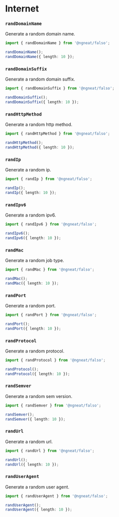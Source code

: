 # Internet

### `randDomainName`

Generate a random domain name.

```ts
import { randDomainName } from '@ngneat/falso';

randDomainName();
randDomainName({ length: 10 });
```

### `randDomainSuffix`

Generate a random domain suffix.

```ts
import { randDomainSuffix } from '@ngneat/falso';

randDomainSuffix();
randDomainSuffix({ length: 10 });
```

### `randHttpMethod`

Generate a random http method.

```ts
import { randHttpMethod } from '@ngneat/falso';

randHttpMethod();
randHttpMethod({ length: 10 });
```

### `randIp`

Generate a random ip.

```ts
import { randIp } from '@ngneat/falso';

randIp();
randIp({ length: 10 });
```

### `randIpv6`

Generate a random ipv6.

```ts
import { randIpv6 } from '@ngneat/falso';

randIpv6();
randIpv6({ length: 10 });
```

### `randMac`

Generate a random job type.

```ts
import { randMac } from '@ngneat/falso';

randMac();
randMac({ length: 10 });
```

### `randPort`

Generate a random port.

```ts
import { randPort } from '@ngneat/falso';

randPort();
randPort({ length: 10 });
```

### `randProtocol`

Generate a random protocol.

```ts
import { randProtocol } from '@ngneat/falso';

randProtocol();
randProtocol({ length: 10 });
```

### `randSemver`

Generate a random sem version.

```ts
import { randSemver } from '@ngneat/falso';

randSemver();
randSemver({ length: 10 });
```

### `randUrl`

Generate a random url.

```ts
import { randUrl } from '@ngneat/falso';

randUrl();
randUrl({ length: 10 });
```

### `randUserAgent`

Generate a random user agent.

```ts
import { randUserAgent } from '@ngneat/falso';

randUserAgent();
randUserAgent({ length: 10 });
```
